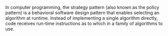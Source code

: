 In computer programming, the strategy pattern (also known as the policy pattern) is a behavioral 
software design pattern that enables selecting an algorithm at runtime. Instead of implementing a 
single algorithm directly, code receives run-time instructions as to which in a family of algorithms to use.